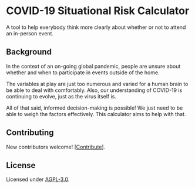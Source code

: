 # COVID-19 Situational Risk Calculator
A tool to help everybody think more clearly about whether or not to attend an in-person event.

## Background

In the context of an on-going global pandemic, people are unsure about whether and when to participate in events outside of the home.

The variables at play are just too numerous and varied for a human brain to be able to deal with comfortably. Also, our understanding of COVID-19 is continuing to evolve, just as the virus itself is.

All of that said, informed decision-making is possible! We just need to be able to weigh the factors effectively. This calculator aims to help with that.

## Contributing
New contributors welcome! [[Contribute](CONTRIBUTING.md)].

## License
Licensed under [AGPL-3.0](LICENSE).
